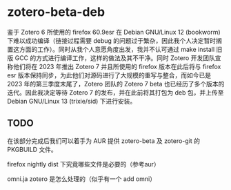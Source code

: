 # zotero-beta-deb

鉴于 Zotero 6 所使用的 firefox 60.9esr 在 Debian GNU/Linux 12 (bookworm) 下难以成功编译（链接过程需要 debug 的问题过于繁杂，因此我个人决定暂时搁置这方面的工作）。同时从我个人意愿角度出发，我并不认可通过 make install 旧版 GCC 的方式进行编译工作，这样的做法及其不干净。同时 Zotero 开发团队宣称他们将在 2023 年推出 Zotero 7 并且所使用的 firefox 版本在此后将与 firefox esr 版本保持同步，为此他们对源码进行了大规模的重写与整合，而如今已是 2023 年的第三季度末尾了，Zotero 团队的 Zotero 7 beta 也已经历了多个版本的迭代。因此我决定等待 Zotero 7 的发布，并在此前将其打包为 deb 包，并上传至 Debian GNU/Linux 13 (trixie/sid) 下进行安装。

## TODO

在该部分完成后我们可以着手为 AUR 提供 zotero-beta 及 zotero-git 的 PKGBUILD 文件。

firefox nightly dist 下究竟哪些文件是必要的（参考aur）

omni.ja zotero 是怎么处理的（似乎有一个 add omni）

